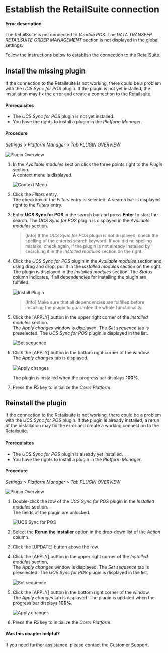 [comment]: <> (add link to Settings module if available)

# Establish the RetailSuite connection

#### Error description

The RetailSuite is not connected to *Venduo POS*. The *DATA TRANSFER RETAILSUITE ORDER MANAGEMENT* section is not displayed in the global settings.

Follow the instructions below to establish the connection to the RetailSuite.


## Install the missing plugin

If the connection to the Retailsuite is not working, there could be a problem with the *UCS Sync for POS* plugin. If the plugin is not yet installed, the installation may fix the error and create a connection to the Retailsuite.

#### Prerequisites

- The *UCS Sync for POS* plugin is not yet installed.
- You have the rights to install a plugin in the *Platform Manager*.

#### Procedure

*Settings > Platform Manager > Tab PLUGIN OVERVIEW*

![Plugin Overview](../../Assets/Screenshots/Settings/PlatformManager/PluginOverview.png "[Plugin Overview]")

1. In the *Available modules* section click the three points right to the *Plugin* section.   
    A context menu is displayed.

    ![Context Menu](../../Assets/Screenshots/Settings/PlatformManager/ContextMenu.png "[Context Menu]")

2. Click the *Filters* entry.   
    The checkbox of the *Filters* entry is selected. A search bar is displayed right to the *Filters* entry.   

3. Enter **UCS Sync for POS** in the search bar and press **Enter** to start the search.
    The *UCS Sync for POS* plugin is displayed in the *Available modules* section.

    > [Info] If the *UCS Sync for POS* plugin is not displayed, check the spelling of the entered search keyword. If you did no spelling mistake, check again, if the plugin is not already installed by searching it in the *Installed modules* section on the right.

4. Click the *UCS Sync for POS* plugin in the *Available modules* section and, using drag and drop, pull it in the *Installed modules* section on the right.   
    The plugin is displayed in the *Installed modules* section. The *Status* column indicates, if all dependencies for installing the plugin are fulfilled.

    ![Install Plugin](../../Assets/Screenshots/Settings/PlatformManager/InstallPlugin.png "[Install Plugin]")

    > [Info] Make sure that all dependencies are fulfilled before installing the plugin to guarantee the whole functionality.

5. Click the [APPLY] button in the upper right corner of the *Installed modules* section.   
    The *Apply changes* window is displayed. The *Set sequence* tab is preselected. The *UCS Sync for POS* plugin is displayed in the list.

    ![Set sequence](../../Assets/Screenshots/Settings/PlatformManager/SetSequenceInstall.png "[Set sequence]")

6. Click the [APPLY] button in the bottom right corner of the window.   
    The *Apply changes* tab is displayed.

    ![Apply changes](../../Assets/Screenshots/Settings/PlatformManager/ApplyChanges.png "[Apply changes]")

    The plugin is installed when the progress bar displays **100%**.

7. Press the **F5** key to initialize the *Core1 Platform*.



## Reinstall the plugin

If the connection to the Retailsuite is not working, there could be a problem with the *UCS Sync for POS* plugin. If the plugin is already installed, a rerun of the installation may fix the error and create a working connection to the Retailsuite.

#### Prerequisites

- The *UCS Sync for POS* plugin is already yet installed.
- You have the rights to install a plugin in the *Platform Manager*.

#### Procedure

*Settings > Platform Manager > Tab PLUGIN OVERVIEW*

![Plugin Overview](../../Assets/Screenshots/Settings/PlatformManager/PluginOverview.png "[Plugin Overview]")

1. Double-click the row of the *UCS Sync for POS* plugin in the *Installed modules* section.  
    The fields of the plugin are unlocked.

    ![UCS Sync for POS](../../Assets/Screenshots/Settings/PlatformManager/UCSSyncPOS.png "[UCS Sync for POS]")

2. Select the **Rerun the installer** option in the drop-down list of the *Action* column.

3. Click the [UPDATE] button above the row.

4. Click the [APPLY] button in the upper right corner of the *Installed modules* section.   
    The *Apply changes* window is displayed. The *Set sequence* tab is preselected. The *UCS Sync for POS* plugin is displayed in the list.

    ![Set sequence](../../Assets/Screenshots/Settings/PlatformManager/SetSequenceRerun.png "[Set sequence]")

5. Click the [APPLY] button in the bottom right corner of the window.   
    The *Apply changes* tab is displayed. The plugin is updated when the progress bar displays **100%**.

    ![Apply changes](../../Assets/Screenshots/Settings/PlatformManager/ApplyChanges.png "[Apply changes]")

6. Press the **F5** key to initialize the *Core1 Platform*.


#### Was this chapter helpful?

If you need further assistance, please contact the Customer Support.
